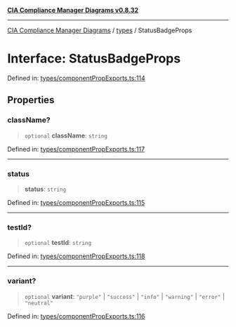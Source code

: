 [**CIA Compliance Manager Diagrams v0.8.32**](../../README.md)

***

[CIA Compliance Manager Diagrams](../../modules.md) / [types](../README.md) / StatusBadgeProps

# Interface: StatusBadgeProps

Defined in: [types/componentPropExports.ts:114](https://github.com/Hack23/cia-compliance-manager/blob/0dc9a11e510cc2f2986e7debe532892627f2b00f/src/types/componentPropExports.ts#L114)

## Properties

### className?

> `optional` **className**: `string`

Defined in: [types/componentPropExports.ts:117](https://github.com/Hack23/cia-compliance-manager/blob/0dc9a11e510cc2f2986e7debe532892627f2b00f/src/types/componentPropExports.ts#L117)

***

### status

> **status**: `string`

Defined in: [types/componentPropExports.ts:115](https://github.com/Hack23/cia-compliance-manager/blob/0dc9a11e510cc2f2986e7debe532892627f2b00f/src/types/componentPropExports.ts#L115)

***

### testId?

> `optional` **testId**: `string`

Defined in: [types/componentPropExports.ts:118](https://github.com/Hack23/cia-compliance-manager/blob/0dc9a11e510cc2f2986e7debe532892627f2b00f/src/types/componentPropExports.ts#L118)

***

### variant?

> `optional` **variant**: `"purple"` \| `"success"` \| `"info"` \| `"warning"` \| `"error"` \| `"neutral"`

Defined in: [types/componentPropExports.ts:116](https://github.com/Hack23/cia-compliance-manager/blob/0dc9a11e510cc2f2986e7debe532892627f2b00f/src/types/componentPropExports.ts#L116)
